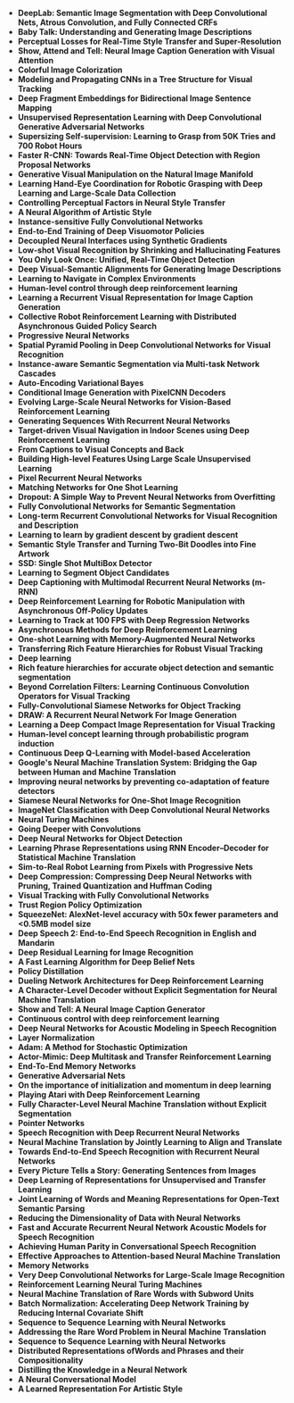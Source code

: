
<ul>
  
 <li><b><a target="_blank" href="https://github.com/manjunath5496/Deep-Learning-Papers/blob/master/dep(1).pdf" style="text-decoration:none;">DeepLab: Semantic Image Segmentation with Deep Convolutional Nets, Atrous Convolution, and Fully Connected CRFs</a></b></li>
  
<li><b><a target="_blank" href="https://github.com/manjunath5496/Deep-Learning-Papers/blob/master/dep(2).pdf" style="text-decoration:none;">Baby Talk: Understanding and Generating Image Descriptions</a></b></li>

<li><b><a target="_blank" href="https://github.com/manjunath5496/Deep-Learning-Papers/blob/master/dep(3).pdf" style="text-decoration:none;">Perceptual Losses for Real-Time Style Transfer and Super-Resolution</a></b></li>                         
  <li><b><a target="_blank" href="https://github.com/manjunath5496/Deep-Learning-Papers/blob/master/dep(4).pdf" style="text-decoration:none;">Show, Attend and Tell: Neural Image Caption Generation with Visual Attention</a></b></li>  
     <li><b><a target="_blank" href="https://github.com/manjunath5496/Deep-Learning-Papers/blob/master/dep(5).pdf" style="text-decoration:none;">Colorful Image Colorization</a></b></li>  
   <li><b><a target="_blank" href="https://github.com/manjunath5496/Deep-Learning-Papers/blob/master/dep(6).pdf" style="text-decoration:none;">Modeling and Propagating CNNs in a Tree Structure for Visual Tracking</a></b></li>  
                                             

 <li><b><a target="_blank" href="https://github.com/manjunath5496/Deep-Learning-Papers/blob/master/dep(7).pdf" style="text-decoration:none;">Deep Fragment Embeddings for Bidirectional Image Sentence Mapping</a></b></li>
  
<li><b><a target="_blank" href="https://github.com/manjunath5496/Deep-Learning-Papers/blob/master/dep(8).pdf" style="text-decoration:none;">Unsupervised Representation Learning with Deep Convolutional Generative Adversarial Networks</a></b></li>

<li><b><a target="_blank" href="https://github.com/manjunath5496/Deep-Learning-Papers/blob/master/dep(9).pdf" style="text-decoration:none;">Supersizing Self-supervision: Learning to Grasp from 50K Tries and 700 Robot Hours</a></b></li>                         
  <li><b><a target="_blank" href="https://github.com/manjunath5496/Deep-Learning-Papers/blob/master/dep(10).pdf" style="text-decoration:none;">Faster R-CNN: Towards Real-Time Object Detection with Region Proposal Networks</a></b></li>  
     <li><b><a target="_blank" href="https://github.com/manjunath5496/Deep-Learning-Papers/blob/master/dep(11).pdf" style="text-decoration:none;">Generative Visual Manipulation on the Natural Image Manifold</a></b></li>  
   <li><b><a target="_blank" href="https://github.com/manjunath5496/Deep-Learning-Papers/blob/master/dep(12).pdf" style="text-decoration:none;">Learning Hand-Eye Coordination for Robotic Grasping with Deep Learning and Large-Scale Data Collection</a></b></li>  
                                             
<li><b><a target="_blank" href="https://github.com/manjunath5496/Deep-Learning-Papers/blob/master/dep(13).pdf" style="text-decoration:none;">Controlling Perceptual Factors in Neural Style Transfer</a></b></li>                         
  <li><b><a target="_blank" href="https://github.com/manjunath5496/Deep-Learning-Papers/blob/master/dep(14).pdf" style="text-decoration:none;">A Neural Algorithm of Artistic Style</a></b></li>  
     <li><b><a target="_blank" href="https://github.com/manjunath5496/Deep-Learning-Papers/blob/master/dep(15).pdf" style="text-decoration:none;">Instance-sensitive Fully Convolutional Networks</a></b></li>  
   <li><b><a target="_blank" href="https://github.com/manjunath5496/Deep-Learning-Papers/blob/master/dep(16).pdf" style="text-decoration:none;">End-to-End Training of Deep Visuomotor Policies</a></b></li>  
                                             
  <li><b><a target="_blank" href="https://github.com/manjunath5496/Deep-Learning-Papers/blob/master/dep(17).pdf" style="text-decoration:none;">Decoupled Neural Interfaces using Synthetic Gradients</a></b></li>  
     <li><b><a target="_blank" href="https://github.com/manjunath5496/Deep-Learning-Papers/blob/master/dep(18).pdf" style="text-decoration:none;">Low-shot Visual Recognition by Shrinking and Hallucinating Features</a></b></li>  
   <li><b><a target="_blank" href="https://github.com/manjunath5496/Deep-Learning-Papers/blob/master/dep(19).pdf" style="text-decoration:none;">You Only Look Once: Unified, Real-Time Object Detection</a></b></li>  

  
  <li><b><a target="_blank" href="https://github.com/manjunath5496/Deep-Learning-Papers/blob/master/dep(20).pdf" style="text-decoration:none;">Deep Visual-Semantic Alignments for Generating Image Descriptions</a></b></li>  
     <li><b><a target="_blank" href="https://github.com/manjunath5496/Deep-Learning-Papers/blob/master/dep(21).pdf" style="text-decoration:none;">Learning to Navigate in Complex Environments </a></b></li>  
   <li><b><a target="_blank" href="https://github.com/manjunath5496/Deep-Learning-Papers/blob/master/dep(22).pdf" style="text-decoration:none;">Human-level control through deep reinforcement learning</a></b></li>  


  <li><b><a target="_blank" href="https://github.com/manjunath5496/Deep-Learning-Papers/blob/master/dep(23).pdf" style="text-decoration:none;">Learning a Recurrent Visual Representation for Image Caption Generation</a></b></li>  
     <li><b><a target="_blank" href="https://github.com/manjunath5496/Deep-Learning-Papers/blob/master/dep(24).pdf" style="text-decoration:none;">Collective Robot Reinforcement Learning with Distributed Asynchronous Guided Policy Search</a></b></li>  
   <li><b><a target="_blank" href="https://github.com/manjunath5496/Deep-Learning-Papers/blob/master/dep(25).pdf" style="text-decoration:none;">Progressive Neural Networks</a></b></li>  

  
  <li><b><a target="_blank" href="https://github.com/manjunath5496/Deep-Learning-Papers/blob/master/dep(26).pdf" style="text-decoration:none;">Spatial Pyramid Pooling in Deep Convolutional Networks for Visual Recognition</a></b></li>  
     <li><b><a target="_blank" href="https://github.com/manjunath5496/Deep-Learning-Papers/blob/master/dep(27).pdf" style="text-decoration:none;">Instance-aware Semantic Segmentation via Multi-task Network Cascades</a></b></li>  
   <li><b><a target="_blank" href="https://github.com/manjunath5496/Deep-Learning-Papers/blob/master/dep(28).pdf" style="text-decoration:none;">Auto-Encoding Variational Bayes</a></b></li>  

   
 <li><b><a target="_blank" href="https://github.com/manjunath5496/Deep-Learning-Papers/blob/master/dep(29).pdf" style="text-decoration:none;">Conditional Image Generation with PixelCNN Decoders</a></b></li>
  
<li><b><a target="_blank" href="https://github.com/manjunath5496/Deep-Learning-Papers/blob/master/dep(30).pdf" style="text-decoration:none;">Evolving Large-Scale Neural Networks for Vision-Based Reinforcement Learning</a></b></li>

<li><b><a target="_blank" href="https://github.com/manjunath5496/Deep-Learning-Papers/blob/master/dep(31).pdf" style="text-decoration:none;">Generating Sequences With Recurrent Neural Networks</a></b></li>                         
  <li><b><a target="_blank" href="https://github.com/manjunath5496/Deep-Learning-Papers/blob/master/dep(32).pdf" style="text-decoration:none;">Target-driven Visual Navigation in Indoor Scenes using Deep Reinforcement Learning</a></b></li>  
     <li><b><a target="_blank" href="https://github.com/manjunath5496/Deep-Learning-Papers/blob/master/dep(33).pdf" style="text-decoration:none;">From Captions to Visual Concepts and Back</a></b></li>  
   <li><b><a target="_blank" href="https://github.com/manjunath5496/Deep-Learning-Papers/blob/master/dep(34).pdf" style="text-decoration:none;">Building High-level Features Using Large Scale Unsupervised Learning</a></b></li>  
                                             

 <li><b><a target="_blank" href="https://github.com/manjunath5496/Deep-Learning-Papers/blob/master/dep(35).pdf" style="text-decoration:none;">Pixel Recurrent Neural Networks</a></b></li>
  
<li><b><a target="_blank" href="https://github.com/manjunath5496/Deep-Learning-Papers/blob/master/dep(36).pdf" style="text-decoration:none;">Matching Networks for One Shot Learning</a></b></li>

<li><b><a target="_blank" href="https://github.com/manjunath5496/Deep-Learning-Papers/blob/master/dep(37).pdf" style="text-decoration:none;">Dropout: A Simple Way to Prevent Neural Networks from Overfitting</a></b></li>                         
  <li><b><a target="_blank" href="https://github.com/manjunath5496/Deep-Learning-Papers/blob/master/dep(38).pdf" style="text-decoration:none;">Fully Convolutional Networks for Semantic Segmentation</a></b></li>  
     <li><b><a target="_blank" href="https://github.com/manjunath5496/Deep-Learning-Papers/blob/master/dep(39).pdf" style="text-decoration:none;">Long-term Recurrent Convolutional Networks for Visual Recognition and Description</a></b></li>  
   <li><b><a target="_blank" href="https://github.com/manjunath5496/Deep-Learning-Papers/blob/master/dep(40).pdf" style="text-decoration:none;">Learning to learn by gradient descent by gradient descent</a></b></li>  
                                             
<li><b><a target="_blank" href="https://github.com/manjunath5496/Deep-Learning-Papers/blob/master/dep(41).pdf" style="text-decoration:none;">Semantic Style Transfer and Turning Two-Bit Doodles into Fine Artwork</a></b></li>                         
  <li><b><a target="_blank" href="https://github.com/manjunath5496/Deep-Learning-Papers/blob/master/dep(42).pdf" style="text-decoration:none;">SSD: Single Shot MultiBox Detector</a></b></li>  
     <li><b><a target="_blank" href="https://github.com/manjunath5496/Deep-Learning-Papers/blob/master/dep(43).pdf" style="text-decoration:none;">Learning to Segment Object Candidates</a></b></li>  
   <li><b><a target="_blank" href="https://github.com/manjunath5496/Deep-Learning-Papers/blob/master/dep(44).pdf" style="text-decoration:none;">Deep Captioning with Multimodal Recurrent Neural Networks (m-RNN)</a></b></li>  
                                             
  <li><b><a target="_blank" href="https://github.com/manjunath5496/Deep-Learning-Papers/blob/master/dep(45).pdf" style="text-decoration:none;">Deep Reinforcement Learning for Robotic Manipulation with Asynchronous Off-Policy Updates</a></b></li>  
     <li><b><a target="_blank" href="https://github.com/manjunath5496/Deep-Learning-Papers/blob/master/dep(46).pdf" style="text-decoration:none;">Learning to Track at 100 FPS with Deep Regression Networks</a></b></li>  
   <li><b><a target="_blank" href="https://github.com/manjunath5496/Deep-Learning-Papers/blob/master/dep(47).pdf" style="text-decoration:none;">Asynchronous Methods for Deep Reinforcement Learning</a></b></li>  

  
  <li><b><a target="_blank" href="https://github.com/manjunath5496/Deep-Learning-Papers/blob/master/dep(48).pdf" style="text-decoration:none;">One-shot Learning with Memory-Augmented Neural Networks</a></b></li>  
     <li><b><a target="_blank" href="https://github.com/manjunath5496/Deep-Learning-Papers/blob/master/dep(49).pdf" style="text-decoration:none;">Transferring Rich Feature Hierarchies for Robust Visual Tracking </a></b></li>  
   <li><b><a target="_blank" href="https://github.com/manjunath5496/Deep-Learning-Papers/blob/master/dep(50).pdf" style="text-decoration:none;">Deep learning</a></b></li>  


  <li><b><a target="_blank" href="https://github.com/manjunath5496/Deep-Learning-Papers/blob/master/dep(51).pdf" style="text-decoration:none;">Rich feature hierarchies for accurate object detection and semantic segmentation</a></b></li>  
     <li><b><a target="_blank" href="https://github.com/manjunath5496/Deep-Learning-Papers/blob/master/dep(52).pdf" style="text-decoration:none;">Beyond Correlation Filters: Learning Continuous Convolution Operators for Visual Tracking</a></b></li>  
   <li><b><a target="_blank" href="https://github.com/manjunath5496/Deep-Learning-Papers/blob/master/dep(53).pdf" style="text-decoration:none;">Fully-Convolutional Siamese Networks for Object Tracking</a></b></li>  

  
  <li><b><a target="_blank" href="https://github.com/manjunath5496/Deep-Learning-Papers/blob/master/dep(54).pdf" style="text-decoration:none;">DRAW: A Recurrent Neural Network For Image Generation</a></b></li>  
     <li><b><a target="_blank" href="https://github.com/manjunath5496/Deep-Learning-Papers/blob/master/dep(55).pdf" style="text-decoration:none;">Learning a Deep Compact Image Representation for Visual Tracking</a></b></li>  
   <li><b><a target="_blank" href="https://github.com/manjunath5496/Deep-Learning-Papers/blob/master/dep(56).pdf" style="text-decoration:none;">Human-level concept learning through probabilistic program induction</a></b></li>  

  <li><b><a target="_blank" href="https://github.com/manjunath5496/Deep-Learning-Papers/blob/master/dep(57).pdf" style="text-decoration:none;">Continuous Deep Q-Learning with Model-based Acceleration</a></b></li>
  
<li><b><a target="_blank" href="https://github.com/manjunath5496/Deep-Learning-Papers/blob/master/dep(58).pdf" style="text-decoration:none;">Google's Neural Machine Translation System: Bridging the Gap between Human and Machine Translation</a></b></li>

<li><b><a target="_blank" href="https://github.com/manjunath5496/Deep-Learning-Papers/blob/master/dep(59).pdf" style="text-decoration:none;">Improving neural networks by preventing co-adaptation of feature detectors</a></b></li>                         
  <li><b><a target="_blank" href="https://github.com/manjunath5496/Deep-Learning-Papers/blob/master/dep(60).pdf" style="text-decoration:none;">Siamese Neural Networks for One-Shot Image Recognition</a></b></li>  
     <li><b><a target="_blank" href="https://github.com/manjunath5496/Deep-Learning-Papers/blob/master/dep(61).pdf" style="text-decoration:none;">ImageNet Classification with Deep Convolutional Neural Networks</a></b></li>  
   <li><b><a target="_blank" href="https://github.com/manjunath5496/Deep-Learning-Papers/blob/master/dep(62).pdf" style="text-decoration:none;">Neural Turing Machines</a></b></li>  
                                             

 <li><b><a target="_blank" href="https://github.com/manjunath5496/Deep-Learning-Papers/blob/master/dep(63).pdf" style="text-decoration:none;">Going Deeper with Convolutions</a></b></li>
  
<li><b><a target="_blank" href="https://github.com/manjunath5496/Deep-Learning-Papers/blob/master/dep(64).pdf" style="text-decoration:none;">Deep Neural Networks for Object Detection</a></b></li>

<li><b><a target="_blank" href="https://github.com/manjunath5496/Deep-Learning-Papers/blob/master/dep(65).pdf" style="text-decoration:none;">Learning Phrase Representations using RNN Encoder–Decoder for Statistical Machine Translation</a></b></li>                         
  <li><b><a target="_blank" href="https://github.com/manjunath5496/Deep-Learning-Papers/blob/master/dep(66).pdf" style="text-decoration:none;">Sim-to-Real Robot Learning from Pixels with Progressive Nets</a></b></li>  
     <li><b><a target="_blank" href="https://github.com/manjunath5496/Deep-Learning-Papers/blob/master/dep(67).pdf" style="text-decoration:none;">Deep Compression: Compressing Deep Neural Networks with Pruning, Trained Quantization and Huffman Coding</a></b></li>  
   <li><b><a target="_blank" href="https://github.com/manjunath5496/Deep-Learning-Papers/blob/master/dep(68).pdf" style="text-decoration:none;">Visual Tracking with Fully Convolutional Networks</a></b></li>  
                                             
<li><b><a target="_blank" href="https://github.com/manjunath5496/Deep-Learning-Papers/blob/master/dep(69).pdf" style="text-decoration:none;">Trust Region Policy Optimization</a></b></li>                         
  <li><b><a target="_blank" href="https://github.com/manjunath5496/Deep-Learning-Papers/blob/master/dep(70).pdf" style="text-decoration:none;">SqueezeNet: AlexNet-level accuracy with 50x fewer parameters and <0.5MB model size</a></b></li>  
     <li><b><a target="_blank" href="https://github.com/manjunath5496/Deep-Learning-Papers/blob/master/dep(71).pdf" style="text-decoration:none;">Deep Speech 2: End-to-End Speech Recognition in English and Mandarin</a></b></li>  
   <li><b><a target="_blank" href="https://github.com/manjunath5496/Deep-Learning-Papers/blob/master/dep(72).pdf" style="text-decoration:none;">Deep Residual Learning for Image Recognition</a></b></li>  
                                             
  <li><b><a target="_blank" href="https://github.com/manjunath5496/Deep-Learning-Papers/blob/master/dep(73).pdf" style="text-decoration:none;">A Fast Learning Algorithm for Deep Belief Nets</a></b></li>  
     <li><b><a target="_blank" href="https://github.com/manjunath5496/Deep-Learning-Papers/blob/master/dep(74).pdf" style="text-decoration:none;">Policy Distillation</a></b></li>  
   <li><b><a target="_blank" href="https://github.com/manjunath5496/Deep-Learning-Papers/blob/master/dep(75).pdf" style="text-decoration:none;">Dueling Network Architectures for Deep Reinforcement Learning</a></b></li>  

  
  <li><b><a target="_blank" href="https://github.com/manjunath5496/Deep-Learning-Papers/blob/master/dep(76).pdf" style="text-decoration:none;">A Character-Level Decoder without Explicit Segmentation for Neural Machine Translation</a></b></li>  
     <li><b><a target="_blank" href="https://github.com/manjunath5496/Deep-Learning-Papers/blob/master/dep(77).pdf" style="text-decoration:none;">Show and Tell: A Neural Image Caption Generator </a></b></li>  
   <li><b><a target="_blank" href="https://github.com/manjunath5496/Deep-Learning-Papers/blob/master/dep(78).pdf" style="text-decoration:none;">Continuous control with deep reinforcement learning</a></b></li>  


  <li><b><a target="_blank" href="https://github.com/manjunath5496/Deep-Learning-Papers/blob/master/dep(79).pdf" style="text-decoration:none;">Deep Neural Networks for Acoustic Modeling in Speech Recognition</a></b></li>  
     <li><b><a target="_blank" href="https://github.com/manjunath5496/Deep-Learning-Papers/blob/master/dep(80).pdf" style="text-decoration:none;">Layer Normalization</a></b></li>  
   <li><b><a target="_blank" href="https://github.com/manjunath5496/Deep-Learning-Papers/blob/master/dep(81).pdf" style="text-decoration:none;">Adam: A Method for Stochastic Optimization</a></b></li>  

  
  <li><b><a target="_blank" href="https://github.com/manjunath5496/Deep-Learning-Papers/blob/master/dep(82).pdf" style="text-decoration:none;">Actor-Mimic: Deep Multitask and Transfer Reinforcement Learning</a></b></li>  
     <li><b><a target="_blank" href="https://github.com/manjunath5496/Deep-Learning-Papers/blob/master/dep(83).pdf" style="text-decoration:none;">End-To-End Memory Networks</a></b></li>  
   <li><b><a target="_blank" href="https://github.com/manjunath5496/Deep-Learning-Papers/blob/master/dep(84).pdf" style="text-decoration:none;">Generative Adversarial Nets</a></b></li>  

   
 <li><b><a target="_blank" href="https://github.com/manjunath5496/Deep-Learning-Papers/blob/master/dep(85).pdf" style="text-decoration:none;">On the importance of initialization and momentum in deep learning</a></b></li>
  
<li><b><a target="_blank" href="https://github.com/manjunath5496/Deep-Learning-Papers/blob/master/dep(86).pdf" style="text-decoration:none;">Playing Atari with Deep Reinforcement Learning</a></b></li>

<li><b><a target="_blank" href="https://github.com/manjunath5496/Deep-Learning-Papers/blob/master/dep(87).pdf" style="text-decoration:none;">Fully Character-Level Neural Machine Translation without Explicit Segmentation</a></b></li>                         
  <li><b><a target="_blank" href="https://github.com/manjunath5496/Deep-Learning-Papers/blob/master/dep(88).pdf" style="text-decoration:none;">Pointer Networks</a></b></li>  
     <li><b><a target="_blank" href="https://github.com/manjunath5496/Deep-Learning-Papers/blob/master/dep(89).pdf" style="text-decoration:none;">Speech Recognition with Deep Recurrent Neural Networks</a></b></li>  
   <li><b><a target="_blank" href="https://github.com/manjunath5496/Deep-Learning-Papers/blob/master/dep(90).pdf" style="text-decoration:none;">Neural Machine Translation by Jointly Learning to Align and Translate</a></b></li>  
                                             

 <li><b><a target="_blank" href="https://github.com/manjunath5496/Deep-Learning-Papers/blob/master/dep(91).pdf" style="text-decoration:none;">Towards End-to-End Speech Recognition with Recurrent Neural Networks</a></b></li>
  
<li><b><a target="_blank" href="https://github.com/manjunath5496/Deep-Learning-Papers/blob/master/dep(92).pdf" style="text-decoration:none;">Every Picture Tells a Story: Generating Sentences from Images</a></b></li>

<li><b><a target="_blank" href="https://github.com/manjunath5496/Deep-Learning-Papers/blob/master/dep(93).pdf" style="text-decoration:none;">Deep Learning of Representations for Unsupervised and Transfer Learning</a></b></li>                         
  <li><b><a target="_blank" href="https://github.com/manjunath5496/Deep-Learning-Papers/blob/master/dep(94).pdf" style="text-decoration:none;">Joint Learning of Words and Meaning Representations for Open-Text Semantic Parsing</a></b></li>  
     <li><b><a target="_blank" href="https://github.com/manjunath5496/Deep-Learning-Papers/blob/master/dep(95).pdf" style="text-decoration:none;">Reducing the Dimensionality of Data with Neural Networks</a></b></li>  
   <li><b><a target="_blank" href="https://github.com/manjunath5496/Deep-Learning-Papers/blob/master/dep(96).pdf" style="text-decoration:none;">Fast and Accurate Recurrent Neural Network Acoustic Models for Speech Recognition</a></b></li>  
                                             
<li><b><a target="_blank" href="https://github.com/manjunath5496/Deep-Learning-Papers/blob/master/dep(97).pdf" style="text-decoration:none;">Achieving Human Parity in Conversational Speech Recognition</a></b></li>                         
  <li><b><a target="_blank" href="https://github.com/manjunath5496/Deep-Learning-Papers/blob/master/dep(98).pdf" style="text-decoration:none;">Effective Approaches to Attention-based Neural Machine Translation</a></b></li>  
     <li><b><a target="_blank" href="https://github.com/manjunath5496/Deep-Learning-Papers/blob/master/dep(99).pdf" style="text-decoration:none;">Memory Networks</a></b></li>  
   <li><b><a target="_blank" href="https://github.com/manjunath5496/Deep-Learning-Papers/blob/master/dep(100).pdf" style="text-decoration:none;">Very Deep Convolutional Networks for Large-Scale Image Recognition</a></b></li>  
                                             
  <li><b><a target="_blank" href="https://github.com/manjunath5496/Deep-Learning-Papers/blob/master/dep(101).pdf" style="text-decoration:none;">Reinforcement Learning Neural Turing Machines</a></b></li>  
     <li><b><a target="_blank" href="https://github.com/manjunath5496/Deep-Learning-Papers/blob/master/dep(102).pdf" style="text-decoration:none;">Neural Machine Translation of Rare Words with Subword Units</a></b></li>  
   <li><b><a target="_blank" href="https://github.com/manjunath5496/Deep-Learning-Papers/blob/master/dep(103).pdf" style="text-decoration:none;">Batch Normalization: Accelerating Deep Network Training by Reducing Internal Covariate Shift</a></b></li>  

  
  <li><b><a target="_blank" href="https://github.com/manjunath5496/Deep-Learning-Papers/blob/master/dep(104).pdf" style="text-decoration:none;">Sequence to Sequence Learning with Neural Networks</a></b></li>  
     <li><b><a target="_blank" href="https://github.com/manjunath5496/Deep-Learning-Papers/blob/master/dep(105).pdf" style="text-decoration:none;">Addressing the Rare Word Problem in Neural Machine Translation </a></b></li>  
   <li><b><a target="_blank" href="https://github.com/manjunath5496/Deep-Learning-Papers/blob/master/dep(106).pdf" style="text-decoration:none;">Sequence to Sequence Learning with Neural Networks</a></b></li>  


  <li><b><a target="_blank" href="https://github.com/manjunath5496/Deep-Learning-Papers/blob/master/dep(107).pdf" style="text-decoration:none;">Distributed Representations ofWords and Phrases and their Compositionality</a></b></li>  
     <li><b><a target="_blank" href="https://github.com/manjunath5496/Deep-Learning-Papers/blob/master/dep(108).pdf" style="text-decoration:none;">Distilling the Knowledge in a Neural Network</a></b></li>  
   <li><b><a target="_blank" href="https://github.com/manjunath5496/Deep-Learning-Papers/blob/master/dep(109).pdf" style="text-decoration:none;">A Neural Conversational Model</a></b></li>  

  
  <li><b><a target="_blank" href="https://github.com/manjunath5496/Deep-Learning-Papers/blob/master/dep(110).pdf" style="text-decoration:none;">A Learned Representation For Artistic Style</a></b></li>  
  


</ul>
